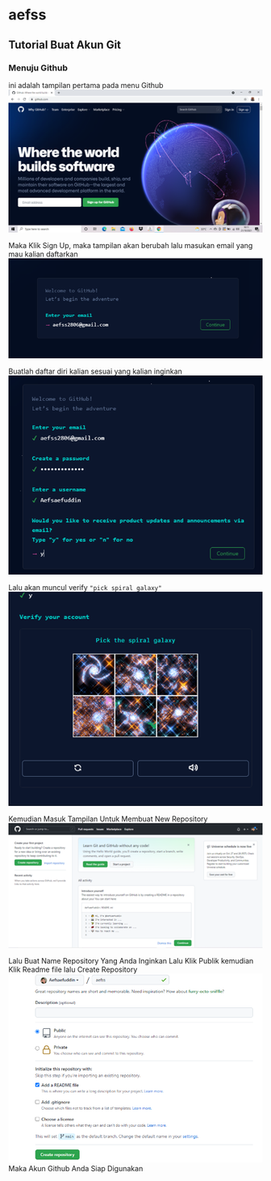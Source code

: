 # aefss
## Tutorial Buat Akun Git

### Menuju Github
ini adalah tampilan pertama pada menu Github
![Gambar1](screenshot/ss1.png)

Maka Klik Sign Up, maka tampilan akan berubah lalu masukan email yang mau kalian daftarkan
![Gambar2](screenshot/ss2.png)

Buatlah daftar diri kalian sesuai yang kalian inginkan
![Gambar3](screenshot/ss3.png)

Lalu akan muncul verify `"pick spiral galaxy"`
![Gambar4](screenshot/ss4.png)

Kemudian Masuk Tampilan Untuk Membuat New Repository
![Gambar5](screenshot/ss5.png)

Lalu Buat Name Repository Yang Anda Inginkan Lalu Klik Publik kemudian Klik Readme file lalu Create Repository
![Gambar6](screenshot/ss6.png)
Maka Akun Github Anda Siap Digunakan